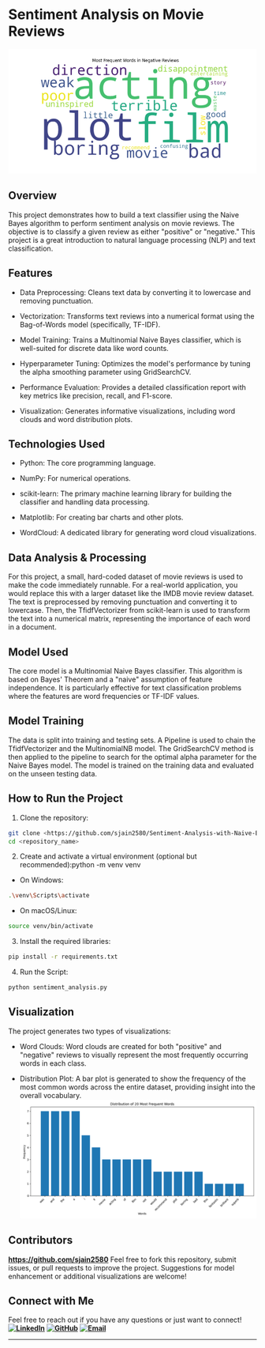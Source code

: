 # Sentiment Analysis on Movie Reviews
![Cloudword](cloudword1.png)
## Overview

This project demonstrates how to build a text classifier using the Naive Bayes algorithm to perform sentiment analysis on movie reviews. The objective is to classify a given review as either "positive" or "negative." This project is a great introduction to natural language processing (NLP) and text classification.

## Features

- Data Preprocessing: Cleans text data by converting it to lowercase and removing punctuation.

- Vectorization: Transforms text reviews into a numerical format using the Bag-of-Words model (specifically, TF-IDF).

- Model Training: Trains a Multinomial Naive Bayes classifier, which is well-suited for discrete data like word counts.

- Hyperparameter Tuning: Optimizes the model's performance by tuning the alpha smoothing parameter using GridSearchCV.

- Performance Evaluation: Provides a detailed classification report with key metrics like precision, recall, and F1-score.

- Visualization: Generates informative visualizations, including word clouds and word distribution plots.

## Technologies Used

- Python: The core programming language.

- NumPy: For numerical operations.

- scikit-learn: The primary machine learning library for building the classifier and handling data processing.

- Matplotlib: For creating bar charts and other plots.

- WordCloud: A dedicated library for generating word cloud visualizations.

## Data Analysis & Processing

For this project, a small, hard-coded dataset of movie reviews is used to make the code immediately runnable. For a real-world application, you would replace this with a larger dataset like the IMDB movie review dataset. The text is preprocessed by removing punctuation and converting it to lowercase. Then, the TfidfVectorizer from scikit-learn is used to transform the text into a numerical matrix, representing the importance of each word in a document.

## Model Used

The core model is a Multinomial Naive Bayes classifier. This algorithm is based on Bayes' Theorem and a "naive" assumption of feature independence. It is particularly effective for text classification problems where the features are word frequencies or TF-IDF values.

## Model Training

The data is split into training and testing sets. A Pipeline is used to chain the TfidfVectorizer and the MultinomialNB model. The GridSearchCV method is then applied to the pipeline to search for the optimal alpha parameter for the Naive Bayes model. The model is trained on the training data and evaluated on the unseen testing data.

## How to Run the Project

1. Clone the repository:

```bash
git clone <https://github.com/sjain2580/Sentiment-Analysis-with-Naive-Bayes>
cd <repository_name>
```

2. Create and activate a virtual environment (optional but recommended):python -m venv venv

- On Windows:
  
```bash
.\venv\Scripts\activate
```

- On macOS/Linux:

```bash
source venv/bin/activate
```

3. Install the required libraries:

```bash
pip install -r requirements.txt
```

4. Run the Script:

```bash
python sentiment_analysis.py
```

## Visualization

The project generates two types of visualizations:

- Word Clouds: Word clouds are created for both "positive" and "negative" reviews to visually represent the most frequently occurring words in each class.

- Distribution Plot: A bar plot is generated to show the frequency of the most common words across the entire dataset, providing insight into the overall vocabulary.
![Distribution plot](plot.png)

## Contributors

**<https://github.com/sjain2580>**
Feel free to fork this repository, submit issues, or pull requests to improve the project. Suggestions for model enhancement or additional visualizations are welcome!

## Connect with Me

Feel free to reach out if you have any questions or just want to connect!
**[![LinkedIn](https://img.shields.io/badge/-LinkedIn-0A66C2?style=flat-square&logo=linkedin&logoColor=white)](https://www.linkedin.com/in/sjain04/)**
**[![GitHub](https://img.shields.io/badge/-GitHub-181717?style=flat-square&logo=github&logoColor=white)](https://github.com/sjain2580)**
**[![Email](https://img.shields.io/badge/-Email-D14836?style=flat-square&logo=gmail&logoColor=white)](mailto:sjain040395@gmail.com)**

---
